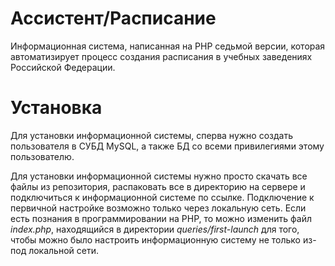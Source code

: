 # Ассистент/Расписание
Информационная система, написанная на PHP седьмой версии, которая автоматизирует процесс создания расписания в учебных заведениях Российской Федерации.

# Установка
Для установки информационной системы, сперва нужно создать пользователя в СУБД MySQL, а также БД со всеми привилегиями этому пользователю. 

Для установки информационной системы нужно просто скачать все файлы из репозитория, распаковать все в директорию на сервере и подключиться к информационной системе по ссылке. Подключение к первичной настройке возможно только через локальную сеть. Если есть познания в программировании на PHP, то можно изменить файл *index.php*, находящийся в директории *queries/first-launch* для того, чтобы можно было настроить информационную систему не только из-под локальной сети.